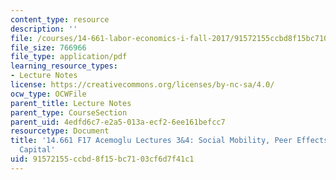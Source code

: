 ```yaml
---
content_type: resource
description: ''
file: /courses/14-661-labor-economics-i-fall-2017/91572155ccbd8f15bc7103cf6d7f41c1_MIT14_661F17_lec3_4.pdf
file_size: 766966
file_type: application/pdf
learning_resource_types:
- Lecture Notes
license: https://creativecommons.org/licenses/by-nc-sa/4.0/
ocw_type: OCWFile
parent_title: Lecture Notes
parent_type: CourseSection
parent_uid: 4edfd6c7-e2a5-013a-ecf2-6ee161befcc7
resourcetype: Document
title: '14.661 F17 Acemoglu Lectures 3&4: Social Mobility, Peer Effects and Human
  Capital'
uid: 91572155-ccbd-8f15-bc71-03cf6d7f41c1
---
```

